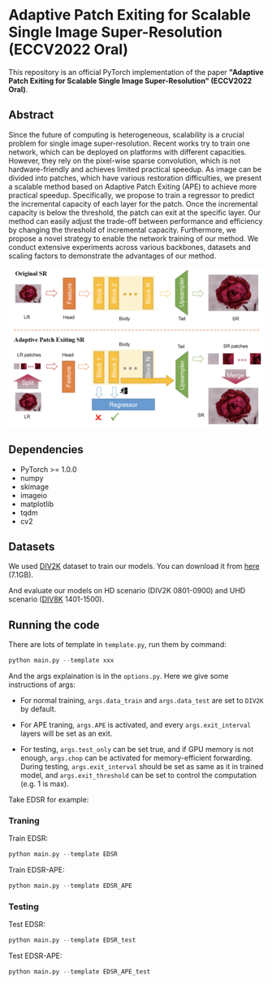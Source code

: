 # Adaptive Patch Exiting for Scalable Single Image Super-Resolution (ECCV2022 Oral)

This repository is an official PyTorch implementation of the paper **"Adaptive Patch Exiting for Scalable Single Image Super-Resolution" (ECCV2022 Oral)**.

## Abstract
Since the future of computing is heterogeneous, scalability is a crucial problem for single image super-resolution. Recent works try to train one network, which can be deployed on platforms with different capacities. However, they rely on the pixel-wise sparse convolution, which is not hardware-friendly and achieves limited practical speedup. As image can be divided into patches, which have various restoration difficulties, we present a scalable method based on Adaptive Patch Exiting (APE) to achieve more practical speedup. Specifically, we propose to train a regressor to predict the incremental capacity of each layer for the patch. Once the incremental capacity is below the threshold, the patch can exit at the specific layer. Our method can easily adjust the trade-off between performance and efficiency by changing the threshold of incremental capacity. Furthermore, we propose a novel strategy to enable the network training of our method. We conduct extensive experiments across various backbones, datasets and scaling factors to demonstrate the advantages of our method.

![pipeline](figure/pipeline.png)

## Dependencies
* PyTorch >= 1.0.0
* numpy
* skimage
* imageio
* matplotlib
* tqdm
* cv2

## Datasets

We used [DIV2K](http://www.vision.ee.ethz.ch/%7Etimofter/publications/Agustsson-CVPRW-2017.pdf) dataset to train our models. You can download it from [here](https://cv.snu.ac.kr/research/EDSR/DIV2K.tar) (7.1GB).

And evaluate our models on HD scenario (DIV2K 0801-0900) and UHD scenario ([DIV8K](https://competitions.codalab.org/competitions/22217#participate) 1401-1500).


## Running the code

There are lots of template in `template.py`, run them by command:
```python
python main.py --template xxx
```
And the args explaination is in the `options.py`.
Here we give some instructions of args:

* For normal training,
`args.data_train` and `args.data_test` are set to `DIV2K` by default.

* For APE traning,
`args.APE` is activated, and every `args.exit_interval` layers will be set as an exit.

* For testing,
`args.test_only` can be set true, and if GPU memory is not enough, `args.chop` can be activated for memory-efficient forwarding. During testing, `args.exit_interval` should be set as same as it in trained model, and `args.exit_threshold` can be set to control the computation (e.g. 1 is max).

Take EDSR for example:

### Traning
Train EDSR:
```python
python main.py --template EDSR
```
Train EDSR-APE:
```python
python main.py --template EDSR_APE
```

### Testing
Test EDSR:
```python
python main.py --template EDSR_test
```

Test EDSR-APE:
```python
python main.py --template EDSR_APE_test
```

